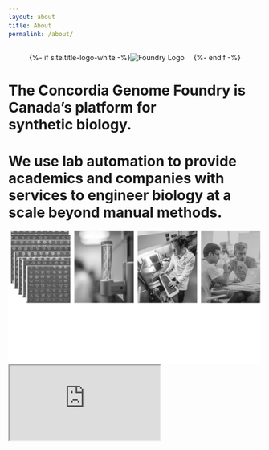 ```yaml
---
layout: about
title: About
permalink: /about/
---
```


<div class="row" style="display: flex; align-items: center; justify-content: center">
    {%- if site.title-logo-white -%}
        <img src="{{ site.title-logo-white | relative_url }}" style="width: 25%; alignment: center" alt="Foundry Logo">
    {%- endif -%}
</div>
<div class="about-center-title">
    <h1>
        The Concordia Genome Foundry is Canada’s platform for <br>synthetic biology.
    </h1>
</div> 
<div class="about-info-text">
    <h1>
    We use lab automation to provide academics and companies with services to engineer biology at a scale beyond manual methods.
    </h1>
</div>
<div class="row" style="display: flex; align-items: center; justify-content: center">
    <img src="/assets/images/bw_about.svg" style="width: 100%; alignment: center" alt="Foundry Lab">
</div>
<div class="row">
    <div class="col-3"></div>
    <div class="col-6">
        <div class="video-container">
            <iframe src="https://www.youtube.com/embed/pxanF3hZ4wk?autoplay=1" allow="accelerometer; clipboard-write; encrypted-media; gyroscope; picture-in-picture" allowfullscreen> </iframe>
        </div>
    </div>
    <div class="col-3"></div>
</div>
